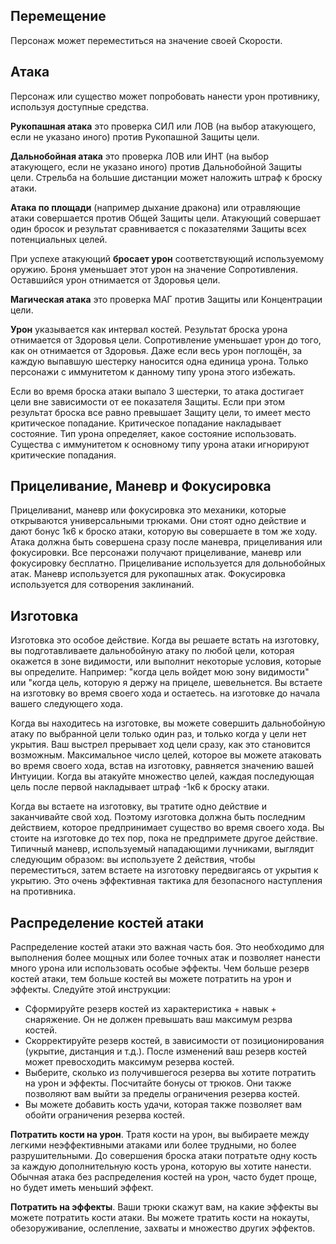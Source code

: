 
## Перемещение
Персонаж может переместиться на значение своей Скорости.

## Атака
Персонаж или существо может попробовать нанести урон противнику, используя доступные средства.

**Рукопашная атака** это проверка СИЛ или ЛОВ (на выбор атакующего, если не указано иного) против Рукопашной Защиты цели.

**Дальнобойная атака** это проверка ЛОВ или ИНТ (на выбор атакующего, если не указано иного) против Дальнобойной Защиты цели. Стрельба на большие дистанции может наложить штраф к броску атаки.

**Атака по площади** (например дыхание дракона) или отравляющие атаки совершается против Общей Защиты цели. Атакующий совершает один бросок и результат сравнивается с показателями Защиты всех потенциальных целей. 

При успехе атакующий **бросает урон** соответствующий используемому оружию. Броня уменьшает этот урон на значение Сопротивления. Оставшийся урон отнимается от Здоровья цели.

**Магическая атака** это проверка МАГ против Защиты или Концентрации цели.

**Урон** указывается как интервал костей. Результат броска урона отнимается от Здоровья цели. Сопротивление уменьшает урон до того, как он отнимается от Здоровья. Даже если весь урон поглощён, за каждую выпавшую шестерку наносится одна единица урона. Только персонажи с иммунитетом к данному типу урона этого избежать.

Если во время броска атаки выпало 3 шестерки, то атака достигает цели вне зависимости от ее показателя Защиты. Если при этом результат броска все равно превышает Защиту цели, то имеет место критическое попадание. Критическое попадание накладывает состояние. Тип урона определяет, какое состояние использовать. Существа с иммунитетом к основному типу урона атаки игнорируют критические попадания.

## Прицеливание, Маневр и Фокусировка
Прицеливаниt, маневр или фокусировка это механики, которые открываются универсальными трюками. Они стоят одно действие и дают бонус 1к6 к броско атаки, которую вы совершаете в том же ходу. Атака должна быть совершена сразу после маневра, прицеливания или фокусировки. Все персонажи получают прицеливание, маневр или фокусировку бесплатно. Прицеливание используется для дольнобойных атак. Маневр используется для рукопашных атак. Фокусировка используется для сотворения заклинаний.

## Изготовка
Изготовка это особое действие. Когда вы решаете встать на изготовку, вы подготавливаете дальнобойную атаку по любой цели, которая окажется в зоне видимости, или выполнит некоторые условия, которые вы определите. Например: "когда цель войдет мою зону видимости" или "когда цель, которую я держу на прицеле, шевельнется. Вы встаете на изготовку во время своего хода и остаетесь. на изготовке до начала вашего следующего хода.

Когда вы находитесь на изготовке, вы можете совершить дальнобойную атаку по выбранной цели только один раз, и только когда у цели нет укрытия. Ваш выстрел прерывает ход цели сразу, как это становится возможным. Максимальное число целей, которое вы можете атаковать во время своего хода, встав на изготовку, равняется значению вашей Интуиции. Когда вы атакуйте множество целей, каждая последующая цель после первой накладывает штраф -1к6 к броску атаки.

Когда вы встаете на изготовку, вы тратите одно действие и заканчивайте свой ход. Поэтому изготовка должна быть последним действием, которое  предпринимает существо во время своего хода. Вы стоите на изготовке до тех пор, пока не предпримете другое действие. Типичный маневр, используемый нападающими лучниками, выглядит следующим образом: вы используете 2 действия, чтобы переместиться, затем встаете на изготовку передвигаясь от укрытия к укрытию. Это очень эффективная тактика для безопасного наступления на противника.

## Распределение костей атаки
Распределение костей атаки это важная часть боя. Это необходимо для выполнения более мощных или более точных атак и позволяет нанести много урона или использовать особые эффекты. Чем больше резерв костей атаки, тем больше костей вы можете потратить на урон и эффекты. Следуйте этой инструкции:
- Сформируйте резерв костей из характеристика + навык + снаряжение. Он не должен превышать ваш максимум резрва костей.
- Скорректируйте резерв костей, в зависимости от позиционирования (укрытие, дистанция и т.д.). После изменений ваш резерв костей может превосходить  максимум  резерва костей.
- Выберите, сколько из получившегося резерва вы хотите потратить на урон и эффекты. Посчитайте бонусы от трюков. Они также позволяют вам выйти за пределы ограничения резерва костей.
- Вы можете добавить кость удачи, которая также позволяет вам обойти ограничения резерва костей.
 
**Потратить кости на урон**. Тратя кости на урон, вы выбираете между легкими неэффективными атаками или более трудными, но более разрушительными. До совершения броска атаки потратьте одну кость за каждую дополнительную кость урона, которую вы хотите нанести. Обычная атака без распределения костей на урон, часто будет проще, но будет иметь меньший эффект.

**Потратить на эффекты**. Ваши трюки скажут вам, на какие эффекты вы можете потратить кости атаки. Вы можете тратить кости на нокауты, обезоруживание, ослепление, захваты и множество других эффектов.
